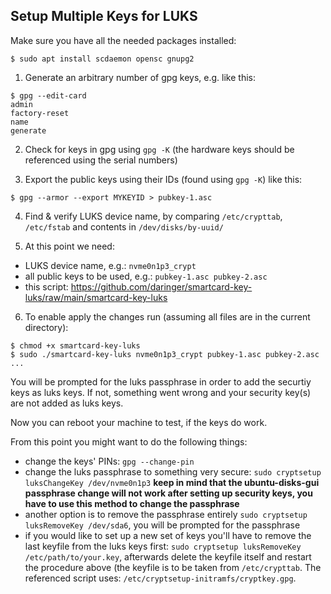 Setup Multiple Keys for LUKS
----------------------------

Make sure you have all the needed packages installed: 
```
$ sudo apt install scdaemon opensc gnupg2
```

1. Generate an arbitrary number of gpg keys, e.g. like this:
```
$ gpg --edit-card
admin
factory-reset
name
generate
```

2. Check for keys in gpg using `gpg -K` (the hardware keys should be referenced using the serial numbers)

3. Export the public keys using their IDs (found using `gpg -K`) like this:
```
$ gpg --armor --export MYKEYID > pubkey-1.asc
```

4. Find & verify LUKS device name, by comparing `/etc/crypttab`, `/etc/fstab` and contents in `/dev/disks/by-uuid/`

5. At this point we need:
* LUKS device name, e.g.: `nvme0n1p3_crypt` 
* all public keys to be used, e.g.: `pubkey-1.asc pubkey-2.asc`
* this script: https://github.com/daringer/smartcard-key-luks/raw/main/smartcard-key-luks

6. To enable apply the changes run (assuming all files are in the current directory):
```
$ chmod +x smartcard-key-luks
$ sudo ./smartcard-key-luks nvme0n1p3_crypt pubkey-1.asc pubkey-2.asc ...
```

You will be prompted for the luks passphrase in order to add the securtiy keys as luks keys. If not,
something went wrong and your security key(s) are not added as luks keys.

Now you can reboot your machine to test, if the keys do work.

From this point you might want to do the following things:

* change the keys' PINs: `gpg --change-pin`
* change the luks passphrase to something very secure: `sudo cryptsetup luksChangeKey /dev/nvme0n1p3`
  **keep in mind that the ubuntu-disks-gui passphrase change will not work after setting up security keys, you have to use this method to change the passphrase**
* another option is to remove the passphrase entirely `sudo cryptsetup luksRemoveKey /dev/sda6`, you will be prompted for the passphrase
* if you would like to set up a new set of keys you'll have to remove the last keyfile from the luks keys first: `sudo cryptsetup luksRemoveKey /etc/path/to/your.key`, afterwards delete the keyfile itself and restart the procedure above (the keyfile is to be taken from `/etc/crypttab`. The referenced script uses: `/etc/cryptsetup-initramfs/cryptkey.gpg`.



